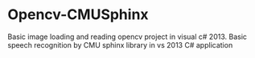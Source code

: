 Opencv-CMUSphinx
================
Basic image loading and reading opencv project in visual c# 2013.
Basic speech recognition by CMU sphinx library in vs 2013 C# application
